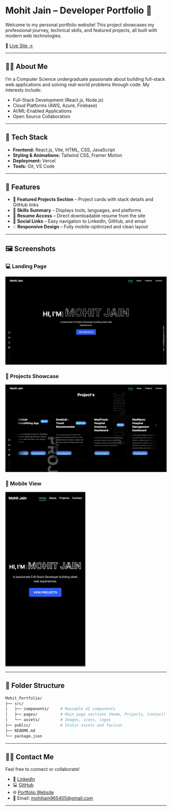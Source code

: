 # Mohit Jain – Developer Portfolio 🚀

Welcome to my personal portfolio website! This project showcases my professional journey, technical skills, and featured projects, all built with modern web technologies.

📍 [Live Site →](https://mohitjain-portfolio.vercel.app)

---

## 🧑‍💻 About Me

I’m a Computer Science undergraduate passionate about building full-stack web applications and solving real-world problems through code. My interests include:

- Full-Stack Development (React.js, Node.js)
- Cloud Platforms (AWS, Azure, Firebase)
- AI/ML-Enabled Applications
- Open Source Collaboration

---

## 🧱 Tech Stack

- **Frontend:** React.js, Vite, HTML, CSS, JavaScript  
- **Styling & Animations:** Tailwind CSS, Framer Motion  
- **Deployment:** Vercel  
- **Tools:** Git, VS Code

---

## 📌 Features

- 💼 **Featured Projects Section** – Project cards with stack details and GitHub links  
- 🧠 **Skills Summary** – Displays tools, languages, and platforms  
- 📜 **Resume Access** – Direct downloadable resume from the site  
- 🔗 **Social Links** – Easy navigation to LinkedIn, GitHub, and email  
- 💡 **Responsive Design** – Fully mobile-optimized and clean layout

---

## 🖼️ Screenshots

### 💻 Landing Page  
![Landing Page](./screenshots/landing.png)

### 📂 Projects Showcase  
![Projects Section](./screenshots/projects.png)

### 📱 Mobile View  
<img src="./screenshots/mobile.png" width="250" alt="Mobile View">

---

## 📁 Folder Structure

```bash
Mohit_Portfolio/
├── src/
│   ├── components/     # Reusable UI components
│   ├── pages/          # Main page sections (Home, Projects, Contact)
│   └── assets/         # Images, icons, logos
├── public/             # Static assets and favicon
├── README.md
└── package.json

```
---

## 🙋‍♂️ Contact Me

Feel free to connect or collaborate!

- 🔗 [LinkedIn](https://www.linkedin.com/in/mohit-jain-dev/)  
- 💻 [GitHub](https://github.com/Mohitjain9654)  
- 🌐 [Portfolio Website](https://mohitjain-portfolio.vercel.app/)  
- 📧 Email: mohitjain965405@gmail.com

---
